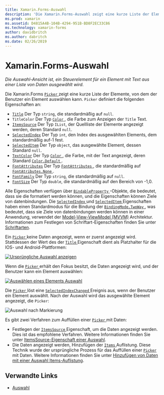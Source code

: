 ```yaml
---
title: Xamarin.Forms-Auswahl
description: 'Die Xamarin.Forms-Auswahl zeigt eine kurze Liste der Elemente, von denen der Benutzer ein Element auswählen kann. In diesem Artikel wird erläutert, wie Sie die Auswahl-Klasse verwenden, wählen Sie ein Element mit Text aus einer Liste von Daten.'
ms.prod: xamarin
ms.assetid: D4815A4B-104B-4294-951B-BD8F2EC33C86
ms.technology: xamarin-forms
author: davidbritch
ms.author: dabritch
ms.date: 02/26/2019
---
```


# <a name="xamarinforms-picker"></a>Xamarin.Forms-Auswahl

_Die Auswahl-Ansicht ist, ein Steuerelement für ein Element mit Text aus einer Liste von Daten ausgewählt wird._

Die Xamarin.Forms [ `Picker` ](xref:Xamarin.Forms.Picker) zeigt eine kurze Liste der Elemente, von dem der Benutzer ein Element auswählen kann. `Picker` definiert die folgenden Eigenschaften an:

- [`Title`](xref:Xamarin.Forms.Picker.Title) Der Typ `string`, die standardmäßig auf `null`.
- `TitleColor` Der Typ [ `Color` ](xref:Xamarin.Forms.Color), die Farbe zum Anzeigen der `Title` Text.
- [`ItemsSource`](xref:Xamarin.Forms.Picker.ItemsSource) Der Typ `IList`, der Quellliste der Elemente angezeigt werden, deren Standard `null`.
- [`SelectedIndex`](xref:Xamarin.Forms.Picker.SelectedIndex) Der Typ `int`, den Index des ausgewählten Elements, dem standardmäßig auf-1 fest.
- [`SelectedItem`](xref:Xamarin.Forms.Picker.SelectedItem) Der Typ `object`, das ausgewählte Element, dessen Standard `null`.
- [`TextColor`](xref:Xamarin.Forms.Picker.TextColor) Der Typ [ `Color` ](xref:Xamarin.Forms.Color), die Farbe, mit der Text angezeigt, deren Standard [ `Color.Default` ](xref:Xamarin.Forms.Color.Default).
- [`FontAttributes`](xref:Xamarin.Forms.Picker.FontAttributes) Der Typ [ `FontAttributes` ](xref:Xamarin.Forms.FontAttributes), die standardmäßig auf [ `FontAtributes.None` ](xref:Xamarin.Forms.FontAttributes.None).
- [`FontFamily`](xref:Xamarin.Forms.Picker.FontFamily) Der Typ `string`, die standardmäßig auf `null`.
- [`FontSize`](xref:Xamarin.Forms.Picker.FontSize) Der Typ `double`, die standardmäßig auf den Bereich von -1,0.

Alle Eigenschaften verfügen über [ `BindableProperty` ](xref:Xamarin.Forms.BindableProperty) -Objekte, die bedeutet, dass sie die formatiert werden können, und die Eigenschaften können Ziele von datenbindungen. Die [ `SelectedIndex` ](xref:Xamarin.Forms.Picker.SelectedIndex) und [ `SelectedItem` ](xref:Xamarin.Forms.Picker.SelectedItem) Eigenschaften haben einen Standardmodus für die Bindung der [ `BindingMode.TwoWay` ](xref:Xamarin.Forms.BindingMode.TwoWay), was bedeutet, dass sie Ziele von datenbindungen werden können in einer Anwendung, verwendet der [Model-View-ViewModel (MVVM)](~/xamarin-forms/enterprise-application-patterns/mvvm.md) Architektur. Informationen zum Festlegen von Schriftart-Eigenschaften finden Sie unter [Schriftarten](~/xamarin-forms/user-interface/text/fonts.md).

Ein [ `Picker` ](xref:Xamarin.Forms.Picker) keine Daten angezeigt, wenn er zuerst angezeigt wird. Stattdessen der Wert des der [ `Title` ](xref:Xamarin.Forms.Picker.Title) Eigenschaft dient als Platzhalter für die IOS- und Android-Plattformen:

[![](images/picker-initial.png "Ursprüngliche Auswahl anzeigen")](images/picker-initial-large.png#lightbox "erste Auswahl anzeigen")

Wenn die [ `Picker` ](xref:Xamarin.Forms.Picker) erhält den Fokus besitzt, die Daten angezeigt wird, und der Benutzer kann ein Element auswählen:

[![](images/picker-selection.png "Auswählen eines Elements Auswahl")](images/picker-selection-large.png#lightbox "Auswahl, die Auswahl eines Elements")

Die [ `Picker` ](xref:Xamarin.Forms.Picker) löst eine [ `SelectedIndexChanged` ](xref:Xamarin.Forms.Picker.SelectedIndexChanged) Ereignis aus, wenn der Benutzer ein Element auswählt. Nach der Auswahl wird das ausgewählte Element angezeigt, die `Picker`:

![](images/picker-after-selection.png "Auswahl nach Markierung")

Es gibt zwei Verfahren zum Auffüllen einer [ `Picker` ](xref:Xamarin.Forms.Picker) mit Daten:

- Festlegen der [ `ItemsSource` ](xref:Xamarin.Forms.Picker.ItemsSource) Eigenschaft, um die Daten angezeigt werden. Dies ist das empfohlene Verfahren. Weitere Informationen finden Sie unter [ItemsSource-Eigenschaft einer Auswahl](populating-itemssource.md).
- Die Daten angezeigt werden, Hinzufügen der [ `Items` ](xref:Xamarin.Forms.Picker.Items) Auflistung. Diese Technik wurde der ursprüngliche Prozess für das Auffüllen einer [ `Picker` ](xref:Xamarin.Forms.Picker) mit Daten. Weitere Informationen finden Sie unter [Hinzufügen von Daten mit einer Auswahl Items-Auflistung](populating-items.md).

## <a name="related-links"></a>Verwandte Links

- [Auswahl](xref:Xamarin.Forms.Picker)
